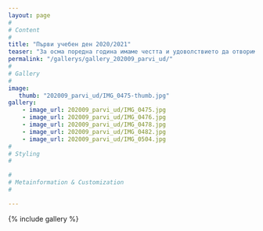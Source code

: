 ```yaml
---
layout: page
#
# Content
#
title: "Първи учебен ден 2020/2021"
teaser: "За осма поредна година имаме честта и удоволствието да отворим врати за децата, желаещи да навлязат в необятния свят на знанието."
permalink: "/gallerys/gallery_202009_parvi_ud/"
#
# Gallery
#
image:
   thumb: "202009_parvi_ud/IMG_0475-thumb.jpg"
gallery:
    - image_url: 202009_parvi_ud/IMG_0475.jpg
    - image_url: 202009_parvi_ud/IMG_0476.jpg
    - image_url: 202009_parvi_ud/IMG_0478.jpg
    - image_url: 202009_parvi_ud/IMG_0482.jpg
    - image_url: 202009_parvi_ud/IMG_0504.jpg
#
# Styling
#

#
# Metainformation & Customization
#

---
```


{% include gallery %}
